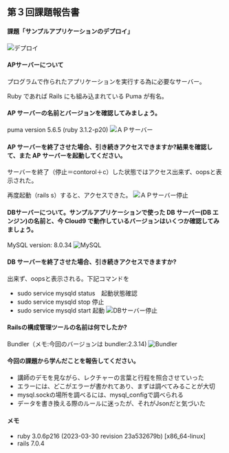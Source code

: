 ## 第３回課題報告書

#### 課題「サンプルアプリケーションのデプロイ」
![デプロイ](/lecture/picture/deploy.png)


#### APサーバーについて
プログラムで作られたアプリケーションを実行する為に必要なサーバー。

Ruby であれば Rails にも組み込まれている Puma が有名。

#### AP サーバーの名前とバージョンを確認してみましょう。
puma version 5.6.5 (ruby 3.1.2-p20)
![ＡＰサーバー](/lecture/picture/puma.png)

#### AP サーバーを終了させた場合、引き続きアクセスできますか?結果を確認して、また AP サーバーを起動してください。
サーバーを終了（停止＝contorol＋c）した状態ではアクセス出来ず、oopsと表示された。

再度起動（rails s）すると、アクセスできた。
![ＡＰサーバー停止](/lecture/picture/AP.png)

#### DBサーバーについて。サンプルアプリケーションで使った DB サーバー(DB エンジン)の名前と、今 Cloud9 で動作しているバージョンはいくつか確認してみましょう。
MySQL version: 8.0.34
![MySQL](/lecture/picture/MySQL.png)

#### DB サーバーを終了させた場合、引き続きアクセスできますか?
出来ず、oopsと表示される。下記コマンドを
- sudo service mysqld status　起動状態確認
- sudo service mysqld stop 停止
- sudo service mysqld start 起動
![DBサーバー停止](/lecture/picture/DB.png)

#### Railsの構成管理ツールの名前は何でしたか?
Bundler（メモ:今回のバージョンは bundler:2.3.14)
![Bundler](/lecture/picture/bundler.png)

#### 今回の課題から学んだことを報告してください。
- 講師のデモを見ながら、レクチャーの言葉と行程を照合させていった
- エラーには、どこがエラーが書かれてあり、まずは調べてみることが大切
- mysql.sockの場所を調べるには、mysql_configで調べられる
- データを書き換える際のルールに迷ったが、それがJsonだと気づいた

#### メモ
- ruby 3.0.6p216 (2023-03-30 revision 23a532679b) [x86_64-linux]
- rails 7.0.4